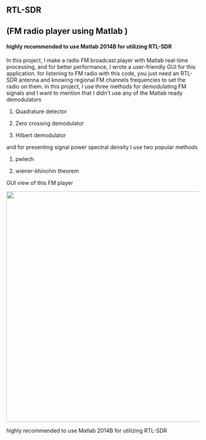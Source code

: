 ## RTL-SDR 
## (FM radio player using Matlab )

#### highly recommended to use Matlab 2014B for utilizing  RTL-SDR

In this project, I make a radio FM broadcast player with Matlab real-time processing, and for better performance, I wrote a user-friendly GUI for this application.
for listening to FM radio with this code, you just need an RTL-SDR antenna and knowing regional FM channels frequencies to set the radio on them.
in this project, I use three methods for demodulating FM signals and I want to mention that I didn't use any of the Matlab ready demodulators

1. Quadrature detector

2. Zero crossing demodulator


3. Hilbert demodulator

and for presenting signal power spectral density I use two popular methods

1. pwlech

2. wiener-khinchin theorem

GUI view of this FM player

<p align="center">
<image align="center" src = "FM.png" width="600">
</p>
highly recommended to use Matlab 2014B for utilizing  RTL-SDR
